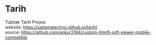 # Tarih
Tubitak Tarih Projesi<br>
website: https://saitamatechno.github.io/tarih/<br>
source:
https://github.com/ankur2194/custom-html5-pdf-viewer-mobile-compatible
